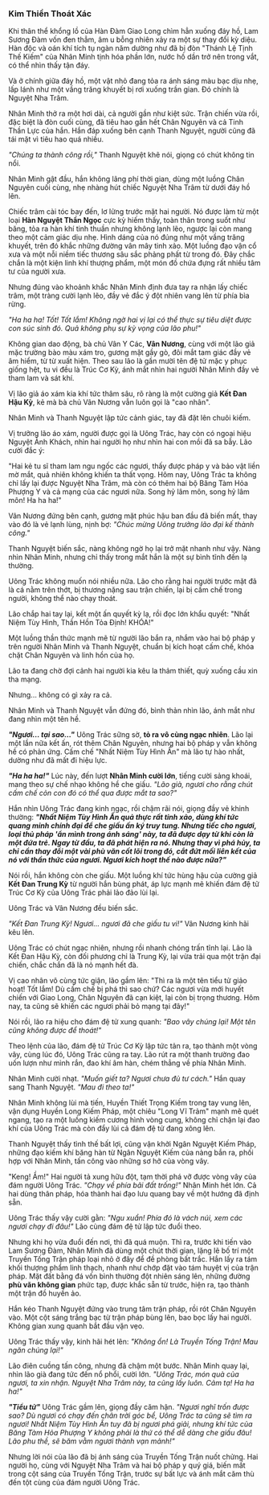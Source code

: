 ### Kim Thiền Thoát Xác


Khi thân thể khổng lồ của Hàn Đàm Giao Long chìm hẳn xuống đáy hồ, Lam Sương Đàm vốn đen thẳm, âm u bỗng nhiên xảy ra một sự thay đổi kỳ diệu. Hàn độc và oán khí tích tụ ngàn năm dường như đã bị đòn "Thánh Lệ Tịnh Thế Kiếm" của Nhân Minh tịnh hóa phần lớn, nước hồ dần trở nên trong vắt, có thể nhìn thấy tận đáy.


Và ở chính giữa đáy hồ, một vật nhỏ đang tỏa ra ánh sáng màu bạc dịu nhẹ, lấp lánh như một vầng trăng khuyết bị rơi xuống trần gian. Đó chính là Nguyệt Nha Trâm.


Nhân Minh thở ra một hơi dài, cả người gần như kiệt sức. Trận chiến vừa rồi, đặc biệt là đòn cuối cùng, đã tiêu hao gần hết Chân Nguyên và cả Tinh Thần Lực của hắn. Hắn đáp xuống bên cạnh Thanh Nguyệt, người cũng đã tái mặt vì tiêu hao quá nhiều.


_"Chúng ta thành công rồi,"_ Thanh Nguyệt khẽ nói, giọng có chút không tin nổi.


Nhân Minh gật đầu, hắn không lãng phí thời gian, dùng một luồng Chân Nguyên cuối cùng, nhẹ nhàng hút chiếc Nguyệt Nha Trâm từ dưới đáy hồ lên.


Chiếc trâm cài tóc bay đến, lơ lửng trước mặt hai người. Nó được làm từ một loại **Hàn Nguyệt Thần Ngọc** cực kỳ hiếm thấy, toàn thân trong suốt như băng, tỏa ra hàn khí tinh thuần nhưng không lạnh lẽo, ngược lại còn mang theo một cảm giác dịu nhẹ. Hình dáng của nó đúng như một vầng trăng khuyết, trên đó khắc những đường vân mây tinh xảo. Một luồng đạo vận cổ xưa và một nỗi niềm tiếc thương sâu sắc phảng phất từ trong đó. Đây chắc chắn là một kiện linh khí thượng phẩm, một món đồ chứa đựng rất nhiều tâm tư của người xưa.


Nhưng đúng vào khoảnh khắc Nhân Minh định đưa tay ra nhận lấy chiếc trâm, một tràng cười lạnh lẽo, đầy vẻ đắc ý đột nhiên vang lên từ phía bìa rừng.


_"Ha ha ha! Tốt! Tốt lắm! Không ngờ hai vị lại có thể thực sự tiêu diệt được con súc sinh đó. Quả không phụ sự kỳ vọng của lão phu!"_


Không gian dao động, bà chủ Vân Y Các, **Vân Nương**, cùng với một lão giả mặc trường bào màu xám tro, gương mặt gầy gò, đôi mắt tam giác đầy vẻ âm hiểm, từ từ xuất hiện. Theo sau lão là gần mười tên đệ tử mặc y phục giống hệt, tu vi đều là Trúc Cơ Kỳ, ánh mắt nhìn hai người Nhân Minh đầy vẻ tham lam và sát khí.


Vị lão giả áo xám kia khí tức thâm sâu, rõ ràng là một cường giả **Kết Đan Hậu Kỳ**, kẻ mà bà chủ Vân Nương vẫn luôn gọi là "cao nhân".


Nhân Minh và Thanh Nguyệt lập tức cảnh giác, tay đã đặt lên chuôi kiếm.


Vị trưởng lão áo xám, người được gọi là Uông Trác, hay còn có ngoại hiệu Nguyệt Ảnh Khách, nhìn hai người họ như nhìn hai con mồi đã sa bẫy. Lão cười đắc ý:


"Hai kẻ tu sĩ tham lam ngu ngốc các ngươi, thấy được pháp y và bảo vật liền mờ mắt, quả nhiên không khiến ta thất vọng. Hôm nay, Uông Trác ta không chỉ lấy lại được Nguyệt Nha Trâm, mà còn có thêm hai bộ Băng Tàm Hỏa Phượng Y và cả mạng của các ngươi nữa. Song hỷ lâm môn, song hỷ lâm môn! Ha ha ha!"


Vân Nương đứng bên cạnh, gương mặt phúc hậu ban đầu đã biến mất, thay vào đó là vẻ lạnh lùng, nịnh bợ: _"Chúc mừng Uông trưởng lão đại kế thành công."_


Thanh Nguyệt biến sắc, nàng không ngờ họ lại trở mặt nhanh như vậy. Nàng nhìn Nhân Minh, nhưng chỉ thấy trong mắt hắn là một sự bình tĩnh đến lạ thường.


Uông Trác không muốn nói nhiều nữa. Lão cho rằng hai người trước mặt đã là cá nằm trên thớt, bị thương nặng sau trận chiến, lại bị cấm chế trong người, không thể nào chạy thoát.


Lão chắp hai tay lại, kết một ấn quyết kỳ lạ, rồi đọc lớn khẩu quyết: "Nhất Niệm Tùy Hình, Thần Hồn Tỏa Định! KHÓA!"


Một luồng thần thức mạnh mẽ từ người lão bắn ra, nhắm vào hai bộ pháp y trên người Nhân Minh và Thanh Nguyệt, chuẩn bị kích hoạt cấm chế, khóa chặt Chân Nguyên và linh hồn của họ.


Lão ta đang chờ đợi cảnh hai người kia kêu la thảm thiết, quỳ xuống cầu xin tha mạng.


Nhưng... không có gì xảy ra cả.


Nhân Minh và Thanh Nguyệt vẫn đứng đó, bình thản nhìn lão, ánh mắt như đang nhìn một tên hề.


**_"Ngươi... tại sao..."_** Uông Trác sững sờ, **tỏ ra vô cùng ngạc nhiên**. Lão lại một lần nữa kết ấn, rót thêm Chân Nguyên, nhưng hai bộ pháp y vẫn không hề có phản ứng. Cấm chế "Nhất Niệm Tùy Hình Ấn" mà lão tự hào nhất, dường như đã mất đi hiệu lực.


**_"Ha ha ha!"_** Lúc này, đến lượt **Nhân Minh cười lớn**, tiếng cười sảng khoái, mang theo sự chế nhạo không hề che giấu. _"Lão già, ngươi cho rằng chút cấm chế cỏn con đó có thể qua được mắt ta sao?"_


Hắn nhìn Uông Trác đang kinh ngạc, rồi chậm rãi nói, giọng đầy vẻ khinh thường: **_"Nhất Niệm Tùy Hình Ấn quả thực rất tinh xảo, dùng khí tức quang minh chính đại để che giấu ấn ký truy tung. Nhưng tiếc cho ngươi, loại thủ pháp 'ẩn mình trong ánh sáng' này, ta đã được dạy từ khi còn là một đứa trẻ. Ngay từ đầu, ta đã phát hiện ra nó. Nhưng thay vì phá hủy, ta chỉ cần thay đổi một vài phù văn cốt lõi trong đó, cắt đứt mối liên kết của nó với thần thức của ngươi. Ngươi kích hoạt thế nào được nữa?"_**


Nói rồi, hắn không còn che giấu. Một luồng khí tức hùng hậu của cường giả **Kết Đan Trung Kỳ** từ người hắn bùng phát, áp lực mạnh mẽ khiến đám đệ tử Trúc Cơ Kỳ của Uông Trác phải lảo đảo lùi lại.


Uông Trác và Vân Nương đều biến sắc.


_"Kết Đan Trung Kỳ! Ngươi... ngươi đã che giấu tu vi!"_ Vân Nương kinh hãi kêu lên.


Uông Trác có chút ngạc nhiên, nhưng rồi nhanh chóng trấn tĩnh lại. Lão là Kết Đan Hậu Kỳ, còn đối phương chỉ là Trung Kỳ, lại vừa trải qua một trận đại chiến, chắc chắn đã là nỏ mạnh hết đà.


Vị cao nhân vô cùng tức giận, lão gầm lên: "Thì ra là một tên tiểu tử giảo hoạt! Tốt lắm! Dù cấm chế bị phá thì sao chứ? Các ngươi vừa mới huyết chiến với Giao Long, Chân Nguyên đã cạn kiệt, lại còn bị trọng thương. Hôm nay, ta cũng sẽ khiến các ngươi phải bỏ mạng tại đây!"


Nói rồi, lão ra hiệu cho đám đệ tử xung quanh: _"Bao vây chúng lại! Một tên cũng không được để thoát!"_


Theo lệnh của lão, đám đệ tử Trúc Cơ Kỳ lập tức tản ra, tạo thành một vòng vây, cùng lúc đó, Uông Trác cũng ra tay. Lão rút ra một thanh trường đao uốn lượn như mình rắn, đao khí âm hàn, chém thẳng về phía Nhân Minh.


Nhân Minh cười nhạt. _"Muốn giết ta? Ngươi chưa đủ tư cách."_ Hắn quay sang Thanh Nguyệt. _"Mau đi theo ta!"_


Nhân Minh không lùi mà tiến, Huyền Thiết Trọng Kiếm trong tay vung lên, vận dụng Huyền Long Kiếm Pháp, một chiêu "Long Vĩ Trảm" mạnh mẽ quét ngang, tạo ra một luồng kiếm cương hình vòng cung, không chỉ chặn lại đao khí của Uông Trác mà còn đẩy lùi cả đám đệ tử đang xông lên.


Thanh Nguyệt thấy tình thế bất lợi, cũng vận khởi Ngân Nguyệt Kiếm Pháp, những đạo kiếm khí băng hàn từ Ngân Nguyệt Kiếm của nàng bắn ra, phối hợp với Nhân Minh, tấn công vào những sơ hở của vòng vây.


"Keng! Ầm!" Hai người tả xung hữu đột, tạm thời phá vỡ được vòng vây của đám người Uông Trác. _"Chạy về phía bãi đất trống!"_ Nhân Minh hét lớn. Cả hai dùng thân pháp, hóa thành hai đạo lưu quang bay về một hướng đã định sẵn.


Uông Trác thấy vậy cười gằn: _"Ngu xuẩn! Phía đó là vách núi, xem các ngươi chạy đi đâu!"_ Lão cùng đám đệ tử lập tức đuổi theo.


Nhưng khi họ vừa đuổi đến nơi, thì đã quá muộn. Thì ra, trước khi tiến vào Lam Sương Đàm, Nhân Minh đã dùng một chút thời gian, lặng lẽ bố trí một Truyền Tống Trận pháp loại nhỏ ở đây để đề phòng bất trắc. Hắn lấy ra tám khối thượng phẩm linh thạch, nhanh như chớp đặt vào tám huyệt vị của trận pháp. Mặt đất bằng đá vốn bình thường đột nhiên sáng lên, những đường **phù văn không gian** phức tạp, được khắc sẵn từ trước, hiện ra, tạo thành một trận đồ huyền ảo.


Hắn kéo Thanh Nguyệt đứng vào trung tâm trận pháp, rồi rót Chân Nguyên vào. Một cột sáng trắng bạc từ trận pháp bùng lên, bao bọc lấy hai người. Không gian xung quanh bắt đầu vặn vẹo.


Uông Trác thấy vậy, kinh hãi hét lên: _"Không ổn! Là Truyền Tống Trận! Mau ngăn chúng lại!"_


Lão điên cuồng tấn công, nhưng đã chậm một bước. Nhân Minh quay lại, nhìn lão già đang tức đến nổ phổi, cười lớn. _"Uông Trác, món quà của ngươi, ta xin nhận. Nguyệt Nha Trâm này, ta cũng lấy luôn. Cảm tạ! Ha ha ha!"_


**_"Tiểu tử"_** Uông Trác gầm lên, giọng đầy căm hận. _"Ngươi nghĩ trốn được sao? Dù ngươi có chạy đến chân trời góc bể, Uông Trác ta cũng sẽ tìm ra ngươi! Nhất Niệm Tùy Hình Ấn tuy đã bị ngươi phá giải, nhưng khí tức của Băng Tàm Hỏa Phượng Y không phải là thứ có thể dễ dàng che giấu đâu! Lão phu thề, sẽ băm vằm ngươi thành vạn mảnh!"_


Nhưng lời nói của lão đã bị ánh sáng của Truyền Tống Trận nuốt chửng. Hai người họ, cùng với Nguyệt Nha Trâm và hai bộ pháp y quý giá, biến mất trong cột sáng của Truyền Tống Trận, trước sự bất lực và ánh mắt căm thù đến tột cùng của đám người Uông Trác.
